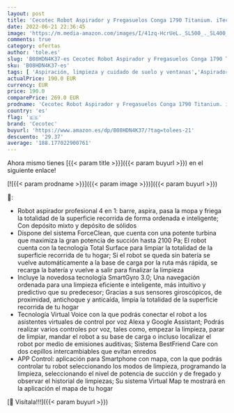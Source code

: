 ```yaml
---
layout: post
title: 'Cecotec Robot Aspirador y Fregasuelos Conga 1790 Titanium. iTech SmartGyro  Barre  aspira  friega y Pasa la mopa  2100 Pa  App con Mapa  Cepillo Mascotas  Alexa & Google Assistant'
date: 2022-06-21 22:36:45
image: 'https://m.media-amazon.com/images/I/41zq-HcrUeL._SL500_._SL400_.jpg'
comments: true
category: ofertas
author: 'tole.es'
slug: 'B08HDN4K37-es Cecotec Robot Aspirador y Fregasuelos Conga 1790 Titanium....'
sku: 'B08HDN4K37-es'
tags: [ 'Aspiración, limpieza y cuidado de suelo y ventanas','Aspiradoras','Hogar y cocina','Robots aspiradores','alexa','cecotec','🇪🇸', ]
actualPrice: 190.0 EUR
currency: EUR
price: 190.0
comparePrice: 269.0 EUR
prodname: 'Cecotec Robot Aspirador y Fregasuelos Conga 1790 Titanium. iTech SmartGyro  Barre  aspira  friega y Pasa la mopa  2100 Pa  App con Mapa  Cepillo Mascotas  Alexa & Google Assistant'
country: 'es'
flag: '🇪🇸'
brand: 'Cecotec'
buyurl: 'https://www.amazon.es/dp/B08HDN4K37/?tag=tolees-21'
descuento: '29.37'
average: '188.177022900761'
---
```


Ahora mismo tienes [{{< param title >}}]({{< param buyurl >}}) en el siguiente enlace!

[![{{< param prodname >}}]({{< param image >}})]({{< param buyurl >}})

🔎:

- Robot aspirador profesional 4 en 1: barre, aspira, pasa la mopa y friega la totalidad de la superficie recorrida de forma ordenada e inteligente; Con depósito mixto y depósito de sólidos
- Dispone del sistema ForceClean, que cuenta con una potente turbina que maximiza la gran potencia de succión hasta 2100 Pa; El robot cuenta con la tecnología Total Surface para limpiar la totalidad de la superficie recorrida de tu hogar; Si el robot se queda sin batería se vuelve automáticamente a la base de carga por la ruta más rápida, se recarga la batería y vuelve a salir para finalizar la limpieza
- Incluye la novedosa tecnología SmartGyro 3.0; Una navegación ordenada para una limpieza eficiente e inteligente, más intuitivo y predictivo que su predecesor; Gracias a sus sensores giroscópicos, de proximidad, antichoque y anticaída, limpia la totalidad de la superficie recorrida de tu hogar
- Tecnología Virtual Voice con la que podrás conectar el robot a los asistentes virtuales de control por voz Alexa y Google Assistant; Podrás realizar varios controles por voz, tales como, empezar la limpieza, parar de limpiar, mandar el robot a su base de carga o incluso localizar el robot por medio de emisiones auditivas; Sistema BestFriend Care con dos cepillos intercambiables que evitan enredos
- APP Control: aplicación para Smartphone con mapa, con la que podrás controlar tu robot seleccionando los modos de limpieza, programando la limpieza, seleccionando el nivel de potencia de succión y de fregado y observar el historial de limpiezas; Su sistema Virtual Map te mostrará en la aplicación el mapa de tu hogar

[🛒 Visítala!!!]({{< param buyurl >}})
